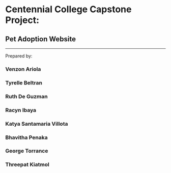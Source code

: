 # Centennial College Capstone Project:

## Pet Adoption Website

---

Prepared by:

### Venzon Ariola

### Tyrelle Beltran

### Ruth De Guzman

### Racyn Ibaya

### Katya Santamaria Villota

### Bhavitha Penaka

### George Torrance

### Threepat Kiatmol

